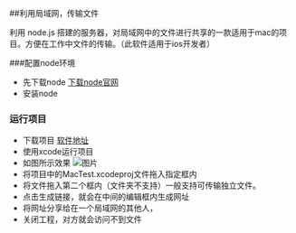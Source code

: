 ##利用局域网，传输文件

 利用 node.js 搭建的服务器，对局域网中的文件进行共享的一款适用于mac的项目。方便在工作中文件的传输。（此软件适用于ios开发者）
 
###配置node环境

* 先下载node [下载node官网](https://nodejs.org/en/download/)
* 安装node

### 运行项目

 * 下载项目 [软件地址](https://github.com/tianjifou/LocalAreaNetwork.git)
 * 使用xcode运行项目
 * 如图所示效果 ![图片](http://img.blog.csdn.net/20170428112348156?watermark/2/text/aHR0cDovL2Jsb2cuY3Nkbi5uZXQvdGlhbmppZm91/font/5a6L5L2T/fontsize/400/fill/I0JBQkFCMA==/dissolve/70/gravity/SouthEast)
 * 将项目中的MacTest.xcodeproj文件拖入指定框内
 * 将文件拖入第二个框内（文件夹不支持）一般支持可传输独立文件。
 * 点击生成链接，就会在中间的编辑框内生成网址
 * 将网址分享给在一个局域网的其他人，
 * 关闭工程，对方就会访问不到文件
 

 
